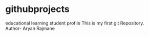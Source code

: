 # githubprojects
educational learning student profile 
This is my first  git Repository.
<br>
Author- Aryan Rajmane
